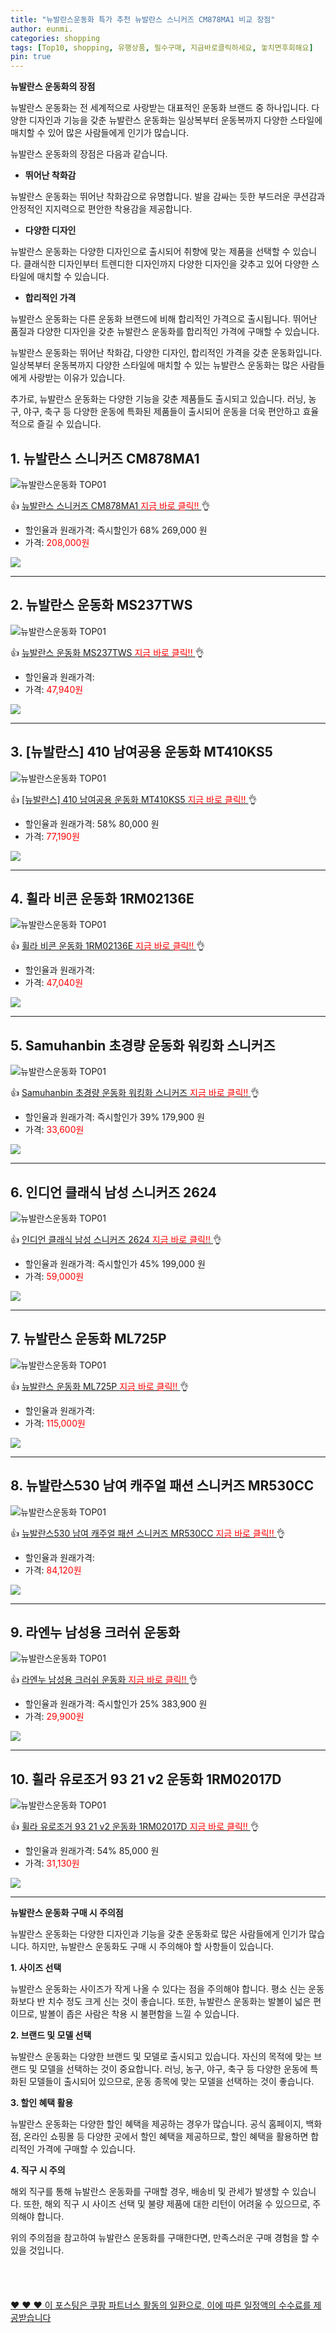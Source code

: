 ```yaml
---
title: "뉴발란스운동화 특가 추천 뉴발란스 스니커즈 CM878MA1 비교 장점"
author: eunmi.
categories: shopping
tags: [Top10, shopping, 유행상품, 필수구매, 지금바로클릭하세요, 놓치면후회해요]
pin: true
---
```

**뉴발란스 운동화의 장점**

뉴발란스 운동화는 전 세계적으로 사랑받는 대표적인 운동화 브랜드 중 하나입니다. 다양한 디자인과 기능을 갖춘 뉴발란스 운동화는 일상복부터 운동복까지 다양한 스타일에 매치할 수 있어 많은 사람들에게 인기가 많습니다.

뉴발란스 운동화의 장점은 다음과 같습니다.

* **뛰어난 착화감**

뉴발란스 운동화는 뛰어난 착화감으로 유명합니다. 발을 감싸는 듯한 부드러운 쿠션감과 안정적인 지지력으로 편안한 착용감을 제공합니다.

* **다양한 디자인**

뉴발란스 운동화는 다양한 디자인으로 출시되어 취향에 맞는 제품을 선택할 수 있습니다. 클래식한 디자인부터 트렌디한 디자인까지 다양한 디자인을 갖추고 있어 다양한 스타일에 매치할 수 있습니다.

* **합리적인 가격**

뉴발란스 운동화는 다른 운동화 브랜드에 비해 합리적인 가격으로 출시됩니다. 뛰어난 품질과 다양한 디자인을 갖춘 뉴발란스 운동화를 합리적인 가격에 구매할 수 있습니다.

뉴발란스 운동화는 뛰어난 착화감, 다양한 디자인, 합리적인 가격을 갖춘 운동화입니다. 일상복부터 운동복까지 다양한 스타일에 매치할 수 있는 뉴발란스 운동화는 많은 사람들에게 사랑받는 이유가 있습니다.

추가로, 뉴발란스 운동화는 다양한 기능을 갖춘 제품들도 출시되고 있습니다. 러닝, 농구, 야구, 축구 등 다양한 운동에 특화된 제품들이 출시되어 운동을 더욱 편안하고 효율적으로 즐길 수 있습니다.

   

## 1. 뉴발란스 스니커즈 CM878MA1

![뉴발란스운동화 TOP01](https://thumbnail8.coupangcdn.com/thumbnails/remote/230x230ex/image/vendor_inventory/82ba/f9ee2811f8d0992907d00d948f6eb40355ccba502db58327d0a4326f317f.jpg)


👍 [뉴발란스 스니커즈 CM878MA1 <font color=red> 지금 바로 클릭!! </font> ](https://link.coupang.com/re/AFFSDP?lptag=AF3617701&subid=GithubCoopas&pageKey=7204892614&traceid=V0-153&itemId=18219355273&vendorItemId=87354625799) 👌 


- 할인율과 원래가격: 즉시할인가 68%  269,000   원
- 가격: <span style='color:red'>208,000원</span>

[![](/discount_price.png)](https://link.coupang.com/re/AFFSDP?lptag=AF3617701&subid=GithubCoopas&pageKey=7204892614&traceid=V0-153&itemId=18219355273&vendorItemId=87354625799)

---


   

## 2. 뉴발란스 운동화 MS237TWS

![뉴발란스운동화 TOP01](https://thumbnail8.coupangcdn.com/thumbnails/remote/230x230ex/image/retail/images/2023/03/02/15/8/97542ae7-f4cf-456d-8929-d58c2b101933.png)


👍 [뉴발란스 운동화 MS237TWS <font color=red> 지금 바로 클릭!! </font> ](https://link.coupang.com/re/AFFSDP?lptag=AF3617701&subid=GithubCoopas&pageKey=7170687001&traceid=V0-153&itemId=18064487776&vendorItemId=85218142870) 👌 


- 할인율과 원래가격: 
- 가격: <span style='color:red'>47,940원</span>

[![](/discount_price.png)](https://link.coupang.com/re/AFFSDP?lptag=AF3617701&subid=GithubCoopas&pageKey=7170687001&traceid=V0-153&itemId=18064487776&vendorItemId=85218142870)

---


   

## 3. [뉴발란스] 410 남여공용 운동화 MT410KS5

![뉴발란스운동화 TOP01](https://thumbnail8.coupangcdn.com/thumbnails/remote/230x230ex/image/vendor_inventory/4e84/4c40c51a649e04c15fc5336623581fd19c4640a64ec26ff3d2b8662536a1.jpg)


👍 [[뉴발란스] 410 남여공용 운동화 MT410KS5 <font color=red> 지금 바로 클릭!! </font> ](https://link.coupang.com/re/AFFSDP?lptag=AF3617701&subid=GithubCoopas&pageKey=6912218785&traceid=V0-153&itemId=16662248796&vendorItemId=83891267500) 👌 


- 할인율과 원래가격: 58%  80,000   원
- 가격: <span style='color:red'>77,190원</span>

[![](/discount_price.png)](https://link.coupang.com/re/AFFSDP?lptag=AF3617701&subid=GithubCoopas&pageKey=6912218785&traceid=V0-153&itemId=16662248796&vendorItemId=83891267500)

---


   

## 4. 휠라 비콘 운동화 1RM02136E

![뉴발란스운동화 TOP01](https://thumbnail10.coupangcdn.com/thumbnails/remote/230x230ex/image/retail/images/2805313826153533-897d35e8-3596-422d-96e2-61816e51046d.jpg)


👍 [휠라 비콘 운동화 1RM02136E <font color=red> 지금 바로 클릭!! </font> ](https://link.coupang.com/re/AFFSDP?lptag=AF3617701&subid=GithubCoopas&pageKey=6427582527&traceid=V0-153&itemId=13856597406&vendorItemId=81106594733) 👌 


- 할인율과 원래가격: 
- 가격: <span style='color:red'>47,040원</span>

[![](/discount_price.png)](https://link.coupang.com/re/AFFSDP?lptag=AF3617701&subid=GithubCoopas&pageKey=6427582527&traceid=V0-153&itemId=13856597406&vendorItemId=81106594733)

---


   

## 5. Samuhanbin 초경량 운동화 워킹화 스니커즈

![뉴발란스운동화 TOP01](https://thumbnail7.coupangcdn.com/thumbnails/remote/230x230ex/image/vendor_inventory/4d4b/b77678df113d25a92b00415e233898abdbadceee2f9cad17e47cdc1b3925.jpg)


👍 [Samuhanbin 초경량 운동화 워킹화 스니커즈 <font color=red> 지금 바로 클릭!! </font> ](https://link.coupang.com/re/AFFSDP?lptag=AF3617701&subid=GithubCoopas&pageKey=6962661538&traceid=V0-153&itemId=16956099523&vendorItemId=84133701274) 👌 


- 할인율과 원래가격: 즉시할인가 39%  179,900   원
- 가격: <span style='color:red'>33,600원</span>

[![](/discount_price.png)](https://link.coupang.com/re/AFFSDP?lptag=AF3617701&subid=GithubCoopas&pageKey=6962661538&traceid=V0-153&itemId=16956099523&vendorItemId=84133701274)

---


   

## 6. 인디언 클래식 남성 스니커즈 2624

![뉴발란스운동화 TOP01](https://thumbnail10.coupangcdn.com/thumbnails/remote/230x230ex/image/vendor_inventory/74de/54d4693d3f0efed3f2ee2e51cda52b126323dc0a680b1ffaa17e23a80565.jpg)


👍 [인디언 클래식 남성 스니커즈 2624 <font color=red> 지금 바로 클릭!! </font> ](https://link.coupang.com/re/AFFSDP?lptag=AF3617701&subid=GithubCoopas&pageKey=6729197957&traceid=V0-153&itemId=15674120198&vendorItemId=83302735736) 👌 


- 할인율과 원래가격: 즉시할인가 45%  199,000   원
- 가격: <span style='color:red'>59,000원</span>

[![](/discount_price.png)](https://link.coupang.com/re/AFFSDP?lptag=AF3617701&subid=GithubCoopas&pageKey=6729197957&traceid=V0-153&itemId=15674120198&vendorItemId=83302735736)

---


   

## 7. 뉴발란스 운동화 ML725P

![뉴발란스운동화 TOP01](https://thumbnail10.coupangcdn.com/thumbnails/remote/230x230ex/image/vendor_inventory/353f/37bb025fb4b53c42453c2a423c18d4f4d9f4d6d494f3b142c26c043e2783.jpg)


👍 [뉴발란스 운동화 ML725P <font color=red> 지금 바로 클릭!! </font> ](https://link.coupang.com/re/AFFSDP?lptag=AF3617701&subid=GithubCoopas&pageKey=7212094001&traceid=V0-153&itemId=18254395117&vendorItemId=87516221486) 👌 


- 할인율과 원래가격: 
- 가격: <span style='color:red'>115,000원</span>

[![](/discount_price.png)](https://link.coupang.com/re/AFFSDP?lptag=AF3617701&subid=GithubCoopas&pageKey=7212094001&traceid=V0-153&itemId=18254395117&vendorItemId=87516221486)

---


   

## 8. 뉴발란스530 남여 캐주얼 패션 스니커즈 MR530CC

![뉴발란스운동화 TOP01](https://thumbnail9.coupangcdn.com/thumbnails/remote/230x230ex/image/vendor_inventory/13fd/341134e7cd6478bab75b73a8ea5025616d6cad0f953a5aab776d62d47b81.jpg)


👍 [뉴발란스530 남여 캐주얼 패션 스니커즈 MR530CC <font color=red> 지금 바로 클릭!! </font> ](https://link.coupang.com/re/AFFSDP?lptag=AF3617701&subid=GithubCoopas&pageKey=7561055863&traceid=V0-153&itemId=19919884718&vendorItemId=87335578014) 👌 


- 할인율과 원래가격: 
- 가격: <span style='color:red'>84,120원</span>

[![](/discount_price.png)](https://link.coupang.com/re/AFFSDP?lptag=AF3617701&subid=GithubCoopas&pageKey=7561055863&traceid=V0-153&itemId=19919884718&vendorItemId=87335578014)

---


   

## 9. 라엔누 남성용 크러쉬 운동화

![뉴발란스운동화 TOP01](https://thumbnail6.coupangcdn.com/thumbnails/remote/230x230ex/image/vendor_inventory/ca76/b453b0d04c0eaa8701dc3fcdf3028c50bbd6bc3d05aa0fe1f70ca6992799.jpg)


👍 [라엔누 남성용 크러쉬 운동화 <font color=red> 지금 바로 클릭!! </font> ](https://link.coupang.com/re/AFFSDP?lptag=AF3617701&subid=GithubCoopas&pageKey=2352639495&traceid=V0-153&itemId=4081440948&vendorItemId=73781495788) 👌 


- 할인율과 원래가격: 즉시할인가 25%  383,900   원
- 가격: <span style='color:red'>29,900원</span>

[![](/discount_price.png)](https://link.coupang.com/re/AFFSDP?lptag=AF3617701&subid=GithubCoopas&pageKey=2352639495&traceid=V0-153&itemId=4081440948&vendorItemId=73781495788)

---


   

## 10. 휠라 유로조거 93 21 v2 운동화 1RM02017D

![뉴발란스운동화 TOP01](https://thumbnail9.coupangcdn.com/thumbnails/remote/230x230ex/image/rs_quotation_api/8os2baxf/a05c244db3554b22b3774e5c2ac6f227.jpg)


👍 [휠라 유로조거 93 21 v2 운동화 1RM02017D <font color=red> 지금 바로 클릭!! </font> ](https://link.coupang.com/re/AFFSDP?lptag=AF3617701&subid=GithubCoopas&pageKey=6143508817&traceid=V0-153&itemId=11804427963&vendorItemId=79077981112) 👌 


- 할인율과 원래가격: 54%  85,000   원
- 가격: <span style='color:red'>31,130원</span>

[![](/discount_price.png)](https://link.coupang.com/re/AFFSDP?lptag=AF3617701&subid=GithubCoopas&pageKey=6143508817&traceid=V0-153&itemId=11804427963&vendorItemId=79077981112)

---
**뉴발란스 운동화 구매 시 주의점**

뉴발란스 운동화는 다양한 디자인과 기능을 갖춘 운동화로 많은 사람들에게 인기가 많습니다. 하지만, 뉴발란스 운동화도 구매 시 주의해야 할 사항들이 있습니다.

**1. 사이즈 선택**

뉴발란스 운동화는 사이즈가 작게 나올 수 있다는 점을 주의해야 합니다. 평소 신는 운동화보다 반 치수 정도 크게 신는 것이 좋습니다. 또한, 뉴발란스 운동화는 발볼이 넓은 편이므로, 발볼이 좁은 사람은 착용 시 불편함을 느낄 수 있습니다.

**2. 브랜드 및 모델 선택**

뉴발란스 운동화는 다양한 브랜드 및 모델로 출시되고 있습니다. 자신의 목적에 맞는 브랜드 및 모델을 선택하는 것이 중요합니다. 러닝, 농구, 야구, 축구 등 다양한 운동에 특화된 모델들이 출시되어 있으므로, 운동 종목에 맞는 모델을 선택하는 것이 좋습니다.

**3. 할인 혜택 활용**

뉴발란스 운동화는 다양한 할인 혜택을 제공하는 경우가 많습니다. 공식 홈페이지, 백화점, 온라인 쇼핑몰 등 다양한 곳에서 할인 혜택을 제공하므로, 할인 혜택을 활용하면 합리적인 가격에 구매할 수 있습니다.

**4. 직구 시 주의**

해외 직구를 통해 뉴발란스 운동화를 구매할 경우, 배송비 및 관세가 발생할 수 있습니다. 또한, 해외 직구 시 사이즈 선택 및 불량 제품에 대한 리턴이 어려울 수 있으므로, 주의해야 합니다.

위의 주의점을 참고하여 뉴발란스 운동화를 구매한다면, 만족스러운 구매 경험을 할 수 있을 것입니다.<br><br><br><br><br> [ ❤ ❤ ❤ 이 포스팅은 쿠팡 파트너스 활동의 일환으로, 이에 따른 일정액의 수수료를 제공받습니다](https://link.coupang.com/a/bcEFyh)